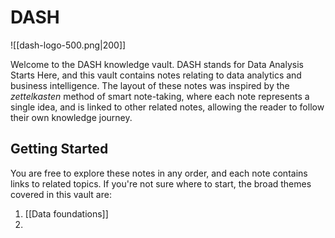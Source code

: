 # DASH

![[dash-logo-500.png|200]]

Welcome to the DASH knowledge vault. DASH stands for Data Analysis Starts Here, and this vault contains notes relating to data analytics and business intelligence. The layout of these notes was inspired by the *zettelkasten* method of smart note-taking, where each note represents a single idea, and is linked to other related notes, allowing the reader to follow their own knowledge journey.

## Getting Started

You are free to explore these notes in any order, and each note contains links to related topics. If you're not sure where to start, the broad themes covered in this vault are:

1. [[Data foundations]]
2. 
